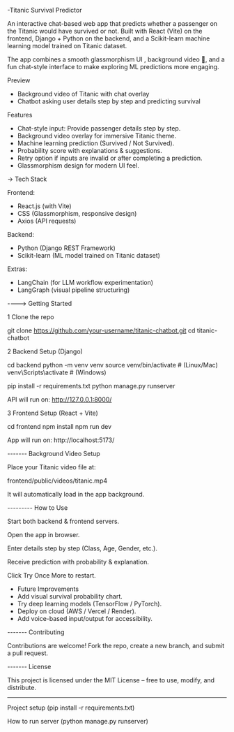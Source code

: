 -Titanic Survival Predictor

An interactive chat-based web app that predicts whether a passenger on the Titanic would have survived or not.
Built with React (Vite) on the frontend, Django + Python on the backend, and a Scikit-learn machine learning model trained on Titanic dataset.

The app combines a smooth glassmorphism UI , background video 🎥, and a fun chat-style interface  to make exploring ML predictions more engaging.


Preview
- Background video of Titanic with chat overlay
- Chatbot asking user details step by step and predicting survival


Features
- Chat-style input: Provide passenger details step by step.
- Background video overlay for immersive Titanic theme.
- Machine learning prediction (Survived / Not Survived).
- Probability score with explanations & suggestions.
- Retry option if inputs are invalid or after completing a prediction.
- Glassmorphism design for modern UI feel.


-> Tech Stack

Frontend:
- React.js (with Vite)
- CSS (Glassmorphism, responsive design)
- Axios (API requests)

Backend:
- Python (Django REST Framework)
- Scikit-learn (ML model trained on Titanic dataset)

Extras:
- LangChain (for LLM workflow experimentation)
- LangGraph (visual pipeline structuring)


----> Getting Started

1 Clone the repo

git clone https://github.com/your-username/titanic-chatbot.git
cd titanic-chatbot

2 Backend Setup (Django)

cd backend
python -m venv venv
source venv/bin/activate   # (Linux/Mac)
venv\Scripts\activate      # (Windows)

pip install -r requirements.txt
python manage.py runserver


API will run on: http://127.0.0.1:8000/

3 Frontend Setup (React + Vite)

cd frontend
npm install
npm run dev


App will run on: http://localhost:5173/

------- Background Video Setup

Place your Titanic video file at:

frontend/public/videos/titanic.mp4


It will automatically load in the app background.

--------- How to Use

Start both backend & frontend servers.

Open the app in browser.

Enter details step by step (Class, Age, Gender, etc.).

Receive prediction with probability & explanation.



Click Try Once More to restart.

- Future Improvements
- Add visual survival probability chart.
- Try deep learning models (TensorFlow / PyTorch).
- Deploy on cloud (AWS / Vercel / Render).
- Add voice-based input/output for accessibility.

------- Contributing

Contributions are welcome! Fork the repo, create a new branch, and submit a pull request.


------- License

This project is licensed under the MIT License – free to use, modify, and distribute.

-----------------------------------------------

Project setup (pip install -r requirements.txt)

How to run server (python manage.py runserver)